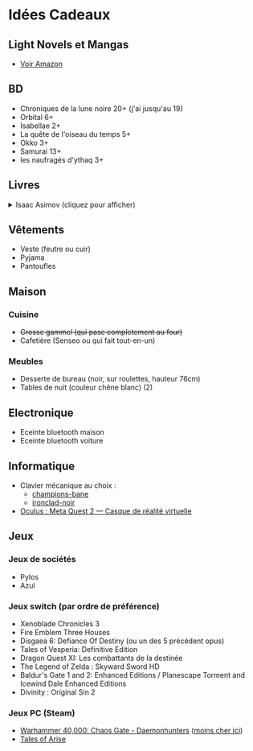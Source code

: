 # Idées Cadeaux

## Light Novels et Mangas

* [Voir Amazon](https://www.amazon.fr/hz/wishlist/ls/N2LON7I7DD9B?ref_=wl_share)

## BD

* Chroniques de la lune noire 20+ (j'ai jusqu'au 19)
* Orbital 6+
* Isabellae 2+
* La quête de l'oiseau du temps 5+
* Okko 3+
* Samurai 13+
* les naufragés d'ythaq 3+

## Livres

<details>
<summary>Isaac Asimov (cliquez pour afficher)</summary>

### A prendre dans l'ordre ci-desous

#### Cycle de Fondation

* Fondation
* Fondation et Empire
* Seconde Fondation
* Fondation foudroyée (Optionnel)
* Terre et Fondation (Optionnel)
* Prélude à Fondation (Optionnel)
* L'Aube de Fondation (Optionnel)

#### Cycle des robots

* Les Robots (Optionnel)
* Les Cavernes d'acier
* Face aux feux du soleil
* Les Robots de l'aube
* Les Robots et l'Empire

#### Cycle de l'Empire

* Tyrann
* Les Courants de l'espace
* Cailloux dans le ciel

</details>

## Vêtements 

* Veste (feutre ou cuir)
* Pyjama
* Pantoufles

## Maison

### Cuisine

* ~~Grosse gammel (qui pase completement au four)~~
* Cafetière (Senseo ou qui fait tout-en-un)

### Meubles

* Desserte de bureau (noir, sur roulettes, hauteur 76cm)
* Tables de nuit (couleur chêne blanc) (2)

## Electronique

* Eceinte bluetooth maison
* Eceinte bluetooth voiture

## Informatique

* Clavier mécanique au choix :
    * [champions-bane](https://designedby.gg/product/champions-bane/)
    * [ironclad-noir](https://designedby.gg/product/ironclad-noir/)
* [Oculus : Meta Quest 2 — Casque de réalité virtuelle](https://amzn.eu/d/bOWv0qW)

## Jeux

### Jeux de sociétés

* Pylos
* Azul

### Jeux switch (par ordre de préférence)

* Xenoblade Chronicles 3
* Fire Emblem Three Houses
* Disgaea 6: Defiance Of Destiny (ou un des 5 précédent opus)
* Tales of Vesperia: Definitive Edition
* Dragon Quest XI: Les combattants de la destinée
* The Legend of Zelda : Skyward Sword HD
* Baldur's Gate 1 and 2: Enhanced Editions / Planescape Torment and Icewind Dale Enhanced Editions
* Divinity : Original Sin 2

### Jeux PC (Steam)

* [Warhammer 40,000: Chaos Gate - Daemonhunters](https://store.steampowered.com/app/1611910/Warhammer_40000_Chaos_Gate__Daemonhunters/) ([moins cher ici](https://www.instant-gaming.com/fr/8972-acheter-warhammer-40-000-chaos-gate-daemonhunters-pc-jeu-steam-europe/?utm_medium=email&utm_source=newsletter&utm_campaign=Warhammer%2040000%20Chaos%20Gate%20Daemonhunters))
* [Tales of Arise](https://store.steampowered.com/app/740130/Tales_of_Arise/)
